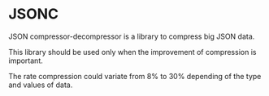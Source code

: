 JSONC
=====

JSON compressor-decompressor is a library to compress big JSON data.

This library should be used only when the improvement of compression is important.

The rate compression could variate from 8% to 30% depending of the type and values of data.
